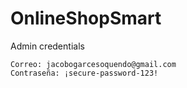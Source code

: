 # OnlineShopSmart

Admin credentials
```
Correo: jacobogarcesoquendo@gmail.com
Contraseña: ¡secure-password-123!
```
